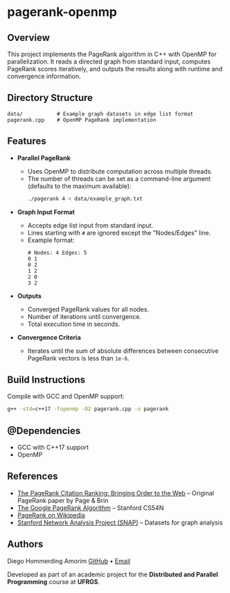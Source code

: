 # pagerank-openmp 

## Overview

This project implements the PageRank algorithm in C++ with OpenMP for parallelization. It reads a directed graph from standard input, computes PageRank scores iteratively, and outputs the results along with runtime and convergence information.

## Directory Structure

```Folder
data/           # Example graph datasets in edge list format
pagerank.cpp    # OpenMP PageRank implementation
```

## Features
- **Parallel PageRank**
  - Uses OpenMP to distribute computation across multiple threads.
  - The number of threads can be set as a command-line argument (defaults to the maximum available):
    ```sh
    ./pagerank 4 < data/example_graph.txt
    ```

- **Graph Input Format**
  - Accepts edge list input from standard input.
  - Lines starting with `#` are ignored except the "Nodes/Edges" line.
  - Example format:
    ```
    # Nodes: 4 Edges: 5
    0 1
    0 2
    1 2
    2 0
    3 2
    ```

- **Outputs**
  - Converged PageRank values for all nodes.
  - Number of iterations until convergence.
  - Total execution time in seconds.

- **Convergence Criteria**
  - Iterates until the sum of absolute differences between consecutive PageRank vectors is less than `1e-6`.

## Build Instructions
Compile with GCC and OpenMP support:
```sh
g++ -std=c++17 -fopenmp -O2 pagerank.cpp -o pagerank
```

## @Dependencies

- GCC with C++17 support
- OpenMP

## References
- [The PageRank Citation Ranking: Bringing Order to the Web](http://ilpubs.stanford.edu:8090/422/1/1999-66.pdf) – Original PageRank paper by Page & Brin
- [The Google PageRank Algorithm](https://web.stanford.edu/class/cs54n/handouts/24-GooglePageRankAlgorithm.pdf) – Stanford CS54N
- [PageRank on Wikipedia](https://en.wikipedia.org/wiki/PageRank)
- [Stanford Network Analysis Project (SNAP)](https://snap.stanford.edu/data/) – Datasets for graph analysis

## Authors

Diego Hommerding Amorim [GitHub](https://github.com/diegohommer) • [Email](mailto:dieghommeramorim@gmail.com)

Developed as part of an academic project for the **Distributed and Parallel Programming** course at **UFRGS**.
